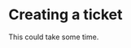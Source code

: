 
# Creating a ticket

This could take some time.

<script pocketbase>
    const ticketName = request.body.ticketName;
    const ticketDescription = request.body.ticketDescription;
    
    // example create data
    const data = {
        "name": ticketName,
        "description": ticketDescription,
        "depends_on": [],
        "status": "backlog"
    };

    const record = await pb.collection('ticket').create(data);

    reply.redirect('/overview/tickets')
</script>